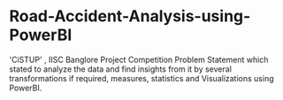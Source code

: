 # Road-Accident-Analysis-using-PowerBI
'CiSTUP' , IISC Banglore Project Competition Problem Statement which stated to analyze the data and find insights from it by several transformations if required, measures, statistics and Visualizations using PowerBI. 
